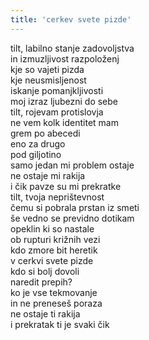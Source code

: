 ```yaml
---
title: 'cerkev svete pizde'
---
```

tilt, labilno stanje zadovoljstva\
in izmuzljivost razpoloženj\
kje so vajeti pizda\
kje neusmisljenost\
iskanje pomanjkljivosti\
moj izraz ljubezni do sebe\
tilt, rojevam protislovja\
ne vem kolk identitet mam\
grem po abecedi\
eno za drugo\
pod giljotino\
samo jedan mi problem ostaje\
ne ostaje mi rakija\
i čik pavze su mi prekratke\
tilt, tvoja neprištevnost\
čemu si pobrala prstan iz smeti\
še vedno se previdno dotikam\
opeklin ki so nastale\
ob rupturi križnih vezi\
kdo zmore bit heretik\
v cerkvi svete pizde\
kdo si bolj dovoli\
naredit prepih?\
ko je vse tekmovanje\
in ne preneseš poraza\
ne ostaje ti rakija\
i prekratak ti je svaki čik

